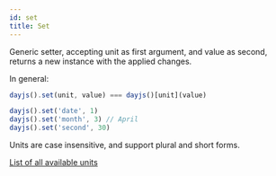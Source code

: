 ```yaml
---
id: set
title: Set
---
```


Generic setter, accepting unit as first argument, and value as second, returns a new instance with the applied changes.

In general:
```js
dayjs().set(unit, value) === dayjs()[unit](value)
```

```js
dayjs().set('date', 1)
dayjs().set('month', 3) // April
dayjs().set('second', 30)
```
Units are case insensitive, and support plural and short forms.

[List of all available units](./get#list-of-all-available-units)
